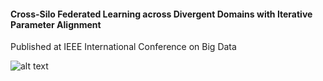 
#### Cross-Silo Federated Learning across Divergent Domains with Iterative Parameter Alignment
Published at IEEE International Conference on Big Data

![alt text](figures/teaser.png)